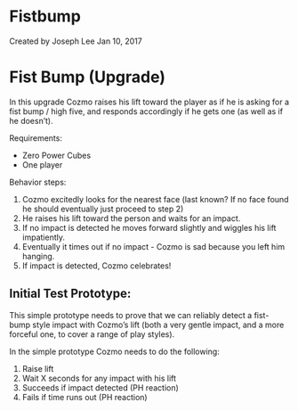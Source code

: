 # Fistbump

Created by Joseph Lee Jan 10, 2017


# Fist Bump (Upgrade)

In this upgrade Cozmo raises his lift toward the player as if he is asking for a fist bump / high five, and responds accordingly if he gets one (as well as if he doesn’t).

Requirements:

* Zero Power Cubes
* One player



Behavior steps:
1. Cozmo excitedly looks for the nearest face (last known? If no face found he should eventually just proceed to step 2)
2. He raises his lift toward the person and waits for an impact.
3. If no impact is detected he moves forward slightly and wiggles his lift impatiently.
4. Eventually it times out if no impact - Cozmo is sad because you left him hanging.
5. If impact is detected, Cozmo celebrates!

## Initial Test Prototype:

This simple prototype needs to prove that we can reliably detect a fist-bump style impact with Cozmo’s lift (both a very gentle impact, and a more forceful one, to cover a range of play styles).

In the simple prototype Cozmo needs to do the following:

1. Raise lift
2. Wait X seconds for any impact with his lift
3. Succeeds if impact detected (PH reaction)
4. Fails if time runs out (PH reaction)


